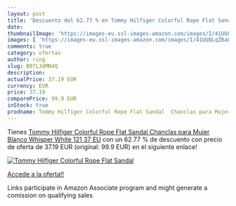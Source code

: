 ```yaml
---
layout: post
title: 'Descuento del 62.77 % en Tommy Hilfiger Colorful Rope Flat Sandal'
date: 
thumbnailImage: 'https://images-eu.ssl-images-amazon.com/images/I/41UU8LqZBaL._SL200_.jpg'
images: [ 'https://images-eu.ssl-images-amazon.com/images/I/41UU8LqZBaL._SL200_.jpg' ]
comments: true
category: ofertas
author: ring
slug: B07L34MN4Q
description:
actualPrice: 37.19 EUR
currency: EUR
price: 37.19
comparePrice: 99.9 EUR
inStock: true
prodname: Tommy Hilfiger Colorful Rope Flat Sandal  Chanclas para Mujer  Blanco  Whisper White 121   37 EU
---
```


Tienes [Tommy Hilfiger Colorful Rope Flat Sandal  Chanclas para Mujer  Blanco  Whisper White 121   37 EU](https://www.amazon.es/dp/B07L34MN4Q/?tag=tolees-21) con un 62.77 % de descuento con precio de oferta de 37.19 EUR (original: 99.9 EUR) en el siguiente enlace!

[![Tommy Hilfiger Colorful Rope Flat Sandal](https://images-eu.ssl-images-amazon.com/images/I/41UU8LqZBaL._SL200_.jpg)](https://www.amazon.es/dp/B07L34MN4Q/?tag=tolees-21)

[Accede a la oferta!!](https://www.amazon.es/dp/B07L34MN4Q/?tag=tolees-21)

Links participate in Amazon Associate program and might generate a comission on qualifying sales


